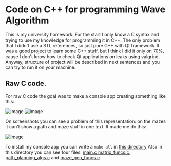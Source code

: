 # Code on C++ for programming Wave Algorithm
  This is my university homework. For the start I only know a C syntax and trying to use my knowledge for programming it in C++. The only problem that I didn't use a STL references, so just pure C++ with Qt framework. It was a good project to learn some C++ stuff, but I think I did it only on 70%, cause I don't know how to check Qt applications on leaks using valgrind. Anyway, structure of project will be described in next sentences and you can try to run it on your machine. 

## Raw C code.
  For raw C code the goal was to make a console app creating something like this:
  
  ![image](https://github.com/user-attachments/assets/109236f5-454b-4df8-adac-8e89c8ac4966)
  ![image](https://github.com/user-attachments/assets/e6251a00-3cfb-41a9-9038-29b8bffd14f0)
  
  On screenshots you can see a problem of this representation: on the mazes it can't show a path and maze stuff in one text. It made me do this:
  
  ![image](https://github.com/user-attachments/assets/cafd1e52-af55-4dd2-b435-18a755f20e19)

  To install my console app you can write a ```make all``` in [this directory](/MazeProject1/project_on_raw_c/src/)
  Also in this directory you can see four files: [main.c](/MazeProject1/project_on_raw_c/src/main.c),[matrix_funcs.c](/MazeProject1/project_on_raw_c/src/matrix_funcs.c), [path_planning_algs.c](/MazeProject1/project_on_raw_c/src/path_planning_algs.c) and [maze_gen_funcs.c](/MazeProject1/project_on_raw_c/src/maze_gen_funcs.c)
